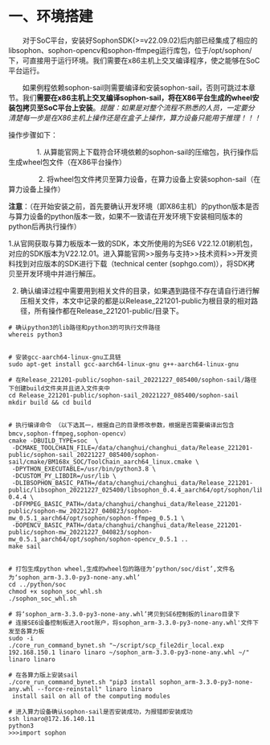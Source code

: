 # 一、环境搭建

  &emsp;&emsp;对于SoC平台，安装好SophonSDK(>=v22.09.02)后内部已经集成了相应的libsophon、sophon-opencv和sophon-ffmpeg运行库包，位于/opt/sophon/下，可直接用于运行环境。我们需要在x86主机上交叉编译程序，使之能够在SoC平台运行。

  &emsp;&emsp;如果例程依赖sophon-sail则需要编译和安装sophon-sail，否则可跳过本章节。我们**需要在x86主机上交叉编译sophon-sail，将在X86平台生成的wheel安装包拷贝至SoC平台上安装**。*提醒：如果是对整个流程不熟悉的人员，一定要分清楚每一步是在X86主机上操作还是在盒子上操作，算力设备只能用于推理！！！*

操作步骤如下：

  &emsp;&emsp;&emsp;&emsp;1. 从算能官网上下载符合环境依赖的sophon-sail的压缩包，执行操作后生成wheel包文件（在X86平台操作）
    
   &emsp;&emsp;&emsp;&emsp; 2. 将wheel包文件拷贝至算力设备，在算力设备上安装sophon-sail（在算力设备上操作）

**注意**：（在开始安装之前，首先要确认开发环境（即X86主机）的python版本是否与算力设备的python版本一致，如果不一致请在开发环境下安装相同版本的python后再执行操作）

1.从官网获取与算力板版本一致的SDK，本文所使用的为SE6 V22.12.01刷机包，对应的SDK版本为V22.12.01。进入算能官网>>服务与支持>>技术资料>>开发资料找到对应版本的SDK进行下载（technical center (sophgo.com)），将SDK拷贝至开发环境中并进行解压。

2. 确认编译过程中需要用到相关文件的目录，如果遇到路径不存在请自行进行解压相关文件，本文中记录的都是以Release_221201-public为根目录的相对路径，所有操作都在Release_221201-public/目录下。

```
# 确认python3的lib路径和python3的可执行文件路径
whereis python3
 
 
# 安装gcc-aarch64-linux-gnu工具链
sudo apt-get install gcc-aarch64-linux-gnu g++-aarch64-linux-gnu
 
# 在Release_221201-public/sophon-sail_20221227_085400/sophon-sail/路径下创建build文件夹并且进入文件夹中
cd Release_221201-public/sophon-sail_20221227_085400/sophon-sail
mkdir build && cd build
 
 
# 执行编译命令 （以下选其一，根据自己的目录修改参数，根据是否需要编译出包含bmcv,sophon-ffmpeg,sophon-opencv）
cmake -DBUILD_TYPE=soc  \
 -DCMAKE_TOOLCHAIN_FILE=/data/changhui/changhui_data/Release_221201-public/sophon-sail_20221227_085400/sophon-sail/cmake/BM168x_SOC/ToolChain_aarch64_linux.cmake \
 -DPYTHON_EXECUTABLE=/usr/bin/python3.8 \
 -DCUSTOM_PY_LIBDIR=/usr/lib \
 -DLIBSOPHON_BASIC_PATH=/data/changhui/changhui_data/Release_221201-public/libsophon_20221227_025400/libsophon_0.4.4_aarch64/opt/sophon/libsophon-0.4.4 \
 -DFFMPEG_BASIC_PATH=/data/changhui/changhui_data/Release_221201-public/sophon-mw_20221227_040823/sophon-mw_0.5.1_aarch64/opt/sophon/sophon-ffmpeg_0.5.1 \
 -DOPENCV_BASIC_PATH=/data/changhui/changhui_data/Release_221201-public/sophon-mw_20221227_040823/sophon-mw_0.5.1_aarch64/opt/sophon/sophon-opencv_0.5.1 ..
make sail
 
 
# 打包生成python wheel,生成的wheel包的路径为‘python/soc/dist’,文件名为‘sophon_arm-3.3.0-py3-none-any.whl’
cd ../python/soc
chmod +x sophon_soc_whl.sh
./sophon_soc_whl.sh
 
# 将‘sophon_arm-3.3.0-py3-none-any.whl’拷贝到SE6控制板的linaro目录下
# 连接SE6设备控制板进入root账户，将sophon_arm-3.3.0-py3-none-any.whl'文件下发至各算力板
sudo -i
./core_run_command_bynet.sh "~/script/scp_file2dir_local.exp 192.168.150.1 linaro linaro ~/sophon_arm-3.3.0-py3-none-any.whl ~/" linaro linaro
 
# 在各算力版上安装sail
./core_run_command_bynet.sh "pip3 install sophon_arm-3.3.0-py3-none-any.whl --force-reinstall" linaro linaro
 install sail on all of the computing modules
 
# 进入算力设备确认sophon-sail是否安装成功，为报错即安装成功
ssh linaro@172.16.140.11
python3
>>>import sophon
```


